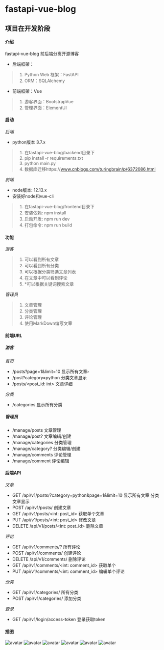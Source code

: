 # fastapi-vue-blog

## 项目在开发阶段

#### 介绍
fastapi-vue-blog
前后端分离开源博客
* 后端框架：
>1. Python Web 框架：FastAPI
>2. ORM：SQLAlchemy

* 前端框架：Vue
>1. 游客界面：BootstrapVue
>2. 管理界面：ElementUI

#### 启动 

*后端*

* python版本 3.7.x

>1. 在fastapi-vue-blog/backend目录下
>2. pip install -r requirements.txt
>3. python main.py
>4. 数据库迁移https://www.cnblogs.com/turingbrain/p/6372086.html

*前端*

* node版本: 12.13.x
* 安装好node和vue-cli

>1.  在fastapi-vue-blog/frontend目录下
>2.  安装依赖: npm install
>3.  启动开发: npm run dev
>4.  打包命令: npm run build 


#### 功能

*游客*

>1. 可以看到所有文章
>2. 可以看到所有分类
>3. 可以根据分类筛选文章列表
>4. 在文章中可以看到评论
>5. *可以根据关键词搜索文章

*管理员*

>1. 文章管理
>2. 分类管理
>3. 评论管理
>4. 使用MarkDown编写文章

#### 前端URL

##### 游客

*首页*

* /posts?page=1&limit=10 显示所有文章›
* /post?category=python 分类文章显示
* /posts/<post_id: int> 文章详细

*分类*

* /categories 显示所有分类

##### 管理员

* /manage/posts       文章管理
* /manage/post?       文章编辑/创建
* /manage/categories  分类管理
* /manage/category?   分类编辑/创建
* /manage/comments    评论管理
* /manage/comment     评论编辑

#### 后端API

*文章*

* GET /api/v1/posts/?category=python&page=1&limit=10 显示所有文章 分类文章显示
* POST /api/v1/posts/                 创建文章
* GET /api/v1/posts/<int: post_id>    获取单个文章
* PUT /api/v1/posts/<int: post_id>    修改文章
* DELETE /api/v1/posts/<int: post_id> 删除文章

*评论*

* GET     /api/v1/comments/? 所有评论
* POST    /api/v1/comments/ 创建评论
* DELETE  /api/v1/comments/ 删除评论
* GET     /api/v1/comments/<int: comment_id> 获取单个
* PUT     /api/v1/comments/<int: comment_id> 编辑单个评论

*分类*

* GET     /api/v1/categories/ 所有分类
* POST    /api/v1/categories/ 添加分类

*登录*

* GET /api/v1/login/access-token 登录获取token

#### 插图

![avatar](./introduce/frontend_posts.jpg)
![avatar](./introduce/frontend_categories.jpg)
![avatar](./introduce/frontend_about.jpg)
![avatar](./introduce/frontend_post_create.png)
![avatar](./introduce/frontend_manage_categories.jpg)
![avatar](./introduce/backend_api_photo.png)
